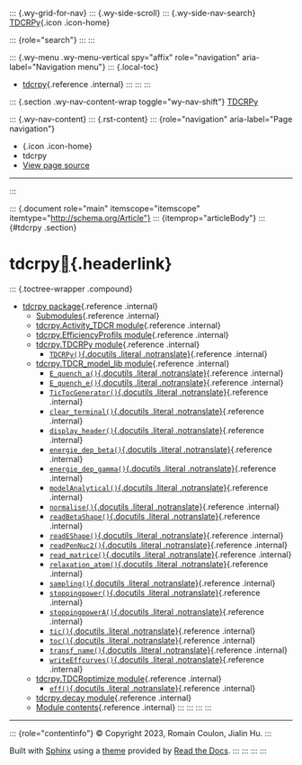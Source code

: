 ::: {.wy-grid-for-nav}
::: {.wy-side-scroll}
::: {.wy-side-nav-search}
[TDCRPy](../index.html){.icon .icon-home}

::: {role="search"}
:::
:::

::: {.wy-menu .wy-menu-vertical spy="affix" role="navigation" aria-label="Navigation menu"}
::: {.local-toc}
-   [tdcrpy](#){.reference .internal}
:::
:::
:::

::: {.section .wy-nav-content-wrap toggle="wy-nav-shift"}
[TDCRPy](../index.html)

::: {.wy-nav-content}
::: {.rst-content}
::: {role="navigation" aria-label="Page navigation"}
-   [](../index.html){.icon .icon-home}
-   tdcrpy
-   [View page source](../_sources/source/modules.rst.txt)

------------------------------------------------------------------------
:::

::: {.document role="main" itemscope="itemscope" itemtype="http://schema.org/Article"}
::: {itemprop="articleBody"}
::: {#tdcrpy .section}
# tdcrpy[](#tdcrpy "Permalink to this heading"){.headerlink}

::: {.toctree-wrapper .compound}
-   [tdcrpy package](tdcrpy.html){.reference .internal}
    -   [Submodules](tdcrpy.html#submodules){.reference .internal}
    -   [tdcrpy.Activity_TDCR
        module](tdcrpy.html#tdcrpy-activity-tdcr-module){.reference
        .internal}
    -   [tdcrpy.EfficiencyProfils
        module](tdcrpy.html#tdcrpy-efficiencyprofils-module){.reference
        .internal}
    -   [tdcrpy.TDCRPy
        module](tdcrpy.html#module-tdcrpy.TDCRPy){.reference .internal}
        -   [`TDCRPy()`{.docutils .literal
            .notranslate}](tdcrpy.html#tdcrpy.TDCRPy.TDCRPy){.reference
            .internal}
    -   [tdcrpy.TDCR_model_lib
        module](tdcrpy.html#module-tdcrpy.TDCR_model_lib){.reference
        .internal}
        -   [`E_quench_a()`{.docutils .literal
            .notranslate}](tdcrpy.html#tdcrpy.TDCR_model_lib.E_quench_a){.reference
            .internal}
        -   [`E_quench_e()`{.docutils .literal
            .notranslate}](tdcrpy.html#tdcrpy.TDCR_model_lib.E_quench_e){.reference
            .internal}
        -   [`TicTocGenerator()`{.docutils .literal
            .notranslate}](tdcrpy.html#tdcrpy.TDCR_model_lib.TicTocGenerator){.reference
            .internal}
        -   [`clear_terminal()`{.docutils .literal
            .notranslate}](tdcrpy.html#tdcrpy.TDCR_model_lib.clear_terminal){.reference
            .internal}
        -   [`display_header()`{.docutils .literal
            .notranslate}](tdcrpy.html#tdcrpy.TDCR_model_lib.display_header){.reference
            .internal}
        -   [`energie_dep_beta()`{.docutils .literal
            .notranslate}](tdcrpy.html#tdcrpy.TDCR_model_lib.energie_dep_beta){.reference
            .internal}
        -   [`energie_dep_gamma()`{.docutils .literal
            .notranslate}](tdcrpy.html#tdcrpy.TDCR_model_lib.energie_dep_gamma){.reference
            .internal}
        -   [`modelAnalytical()`{.docutils .literal
            .notranslate}](tdcrpy.html#tdcrpy.TDCR_model_lib.modelAnalytical){.reference
            .internal}
        -   [`normalise()`{.docutils .literal
            .notranslate}](tdcrpy.html#tdcrpy.TDCR_model_lib.normalise){.reference
            .internal}
        -   [`readBetaShape()`{.docutils .literal
            .notranslate}](tdcrpy.html#tdcrpy.TDCR_model_lib.readBetaShape){.reference
            .internal}
        -   [`readEShape()`{.docutils .literal
            .notranslate}](tdcrpy.html#tdcrpy.TDCR_model_lib.readEShape){.reference
            .internal}
        -   [`readPenNuc2()`{.docutils .literal
            .notranslate}](tdcrpy.html#tdcrpy.TDCR_model_lib.readPenNuc2){.reference
            .internal}
        -   [`read_matrice()`{.docutils .literal
            .notranslate}](tdcrpy.html#tdcrpy.TDCR_model_lib.read_matrice){.reference
            .internal}
        -   [`relaxation_atom()`{.docutils .literal
            .notranslate}](tdcrpy.html#tdcrpy.TDCR_model_lib.relaxation_atom){.reference
            .internal}
        -   [`sampling()`{.docutils .literal
            .notranslate}](tdcrpy.html#tdcrpy.TDCR_model_lib.sampling){.reference
            .internal}
        -   [`stoppingpower()`{.docutils .literal
            .notranslate}](tdcrpy.html#tdcrpy.TDCR_model_lib.stoppingpower){.reference
            .internal}
        -   [`stoppingpowerA()`{.docutils .literal
            .notranslate}](tdcrpy.html#tdcrpy.TDCR_model_lib.stoppingpowerA){.reference
            .internal}
        -   [`tic()`{.docutils .literal
            .notranslate}](tdcrpy.html#tdcrpy.TDCR_model_lib.tic){.reference
            .internal}
        -   [`toc()`{.docutils .literal
            .notranslate}](tdcrpy.html#tdcrpy.TDCR_model_lib.toc){.reference
            .internal}
        -   [`transf_name()`{.docutils .literal
            .notranslate}](tdcrpy.html#tdcrpy.TDCR_model_lib.transf_name){.reference
            .internal}
        -   [`writeEffcurves()`{.docutils .literal
            .notranslate}](tdcrpy.html#tdcrpy.TDCR_model_lib.writeEffcurves){.reference
            .internal}
    -   [tdcrpy.TDCRoptimize
        module](tdcrpy.html#module-tdcrpy.TDCRoptimize){.reference
        .internal}
        -   [`eff()`{.docutils .literal
            .notranslate}](tdcrpy.html#tdcrpy.TDCRoptimize.eff){.reference
            .internal}
    -   [tdcrpy.decay
        module](tdcrpy.html#tdcrpy-decay-module){.reference .internal}
    -   [Module contents](tdcrpy.html#module-tdcrpy){.reference
        .internal}
:::
:::
:::
:::

------------------------------------------------------------------------

::: {role="contentinfo"}
© Copyright 2023, Romain Coulon, Jialin Hu.
:::

Built with [Sphinx](https://www.sphinx-doc.org/) using a
[theme](https://github.com/readthedocs/sphinx_rtd_theme) provided by
[Read the Docs](https://readthedocs.org).
:::
:::
:::
:::
